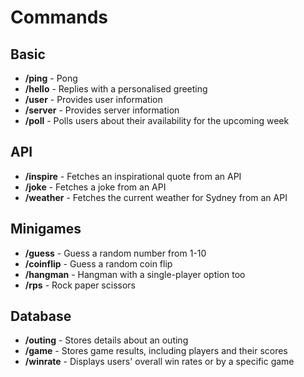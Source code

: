 # Commands

## Basic
* **/ping** - Pong
* **/hello** - Replies with a personalised greeting
* **/user** - Provides user information
* **/server** - Provides server information
* **/poll** - Polls users about their availability for the upcoming week

## API
* **/inspire** - Fetches an inspirational quote from an API
* **/joke** - Fetches a joke from an API
* **/weather** - Fetches the current weather for Sydney from an API

## Minigames
* **/guess** - Guess a random number from 1-10
* **/coinflip** - Guess a random coin flip
* **/hangman** - Hangman with a single-player option too
* **/rps** - Rock paper scissors

## Database
* **/outing** - Stores details about an outing
* **/game** - Stores game results, including players and their scores
* **/winrate** - Displays users' overall win rates or by a specific game

